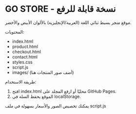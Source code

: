 # GO STORE - نسخة قابلة للرفع

موقع متجر بسيط ثنائي اللغة (العربية/الإنجليزية) بالألوان الأبيض والأخضر.

المحتويات:
- index.html
- product.html
- checkout.html
- contact.html
- styles.css
- script.js
- images/ (أضف صور المنتجات هنا)

طريقة الاستخدام:
1. افتح index.html محليًا أو ارفع المجلد على GitHub Pages.
2. الموقع يحفظ السلة في localStorage.

يمكنك تخصيص الصور والأسعار بسهولة في ملف script.js
